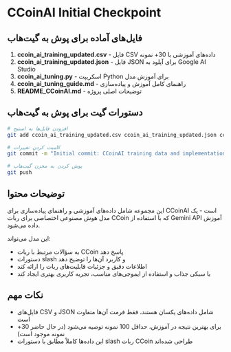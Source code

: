 # CCoinAI Initial Checkpoint

## فایل‌های آماده برای پوش به گیت‌هاب

1. **ccoin_ai_training_updated.csv** - فایل CSV داده‌های آموزشی با 30+ نمونه
2. **ccoin_ai_training_updated.json** - فایل JSON برای آپلود به Google AI Studio
3. **ccoin_ai_tuning.py** - اسکریپت Python برای آموزش مدل
4. **ccoin_ai_tuning_guide.md** - راهنمای کامل آموزش و پیاده‌سازی
5. **README_CCoinAI.md** - توضیحات اصلی پروژه

## دستورات گیت برای پوش به گیت‌هاب

```bash
# افزودن فایل‌ها به استیج
git add ccoin_ai_training_updated.csv ccoin_ai_training_updated.json ccoin_ai_tuning.py ccoin_ai_tuning_guide.md README_CCoinAI.md

# کامیت کردن تغییرات
git commit -m "Initial commit: CCoinAI training data and implementation guide"

# پوش کردن به مخزن گیت‌هاب
git push
```

## توضیحات محتوا

این مجموعه شامل داده‌های آموزشی و راهنمای پیاده‌سازی برای CCoinAI است - یک مدل هوش مصنوعی اختصاصی برای ربات CCoin که با استفاده از Gemini API آموزش داده می‌شود.

این مدل می‌تواند:
- به سؤالات مرتبط با ربات CCoin پاسخ دهد
- دستورات slash و کاربرد آن‌ها را توضیح دهد
- اطلاعات دقیق و جزئیات قابلیت‌های ربات را ارائه کند
- با سبکی جذاب و استفاده از ایموجی‌های مناسب، تجربه کاربری بهتری ایجاد کند

## نکات مهم

- فایل‌های CSV و JSON شامل داده‌های یکسان هستند، فقط فرمت آن‌ها متفاوت است
- برای بهترین نتیجه در آموزش، حداقل 100 نمونه توصیه می‌شود (در حال حاضر 30+ نمونه موجود است)
- این داده‌ها کاملاً مطابق با دستورات slash ربات CCoin طراحی شده‌اند